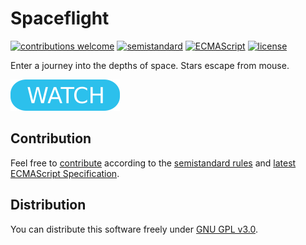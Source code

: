 # Spaceflight

[![contributions welcome](https://img.shields.io/badge/contributions-welcome-brightgreen.svg)](https://github.com/berkerol/spaceflight/issues)
[![semistandard](https://img.shields.io/badge/code%20style-semistandard-brightgreen.svg)](https://github.com/Flet/semistandard)
[![ECMAScript](https://img.shields.io/badge/ECMAScript-latest-brightgreen.svg)](https://www.ecma-international.org/ecma-262)
[![license](https://img.shields.io/badge/license-GNU%20GPL%20v3.0-blue.svg)](https://github.com/berkerol/spaceflight/blob/master/LICENSE)

Enter a journey into the depths of space. Stars escape from mouse.

[![button](watch.png)](https://berkerol.github.io/spaceflight/spaceflight.html)

## Contribution

Feel free to [contribute](https://github.com/berkerol/spaceflight/issues) according to the [semistandard rules](https://github.com/Flet/semistandard) and [latest ECMAScript Specification](https://www.ecma-international.org/ecma-262).

## Distribution

You can distribute this software freely under [GNU GPL v3.0](https://github.com/berkerol/spaceflight/blob/master/LICENSE).
